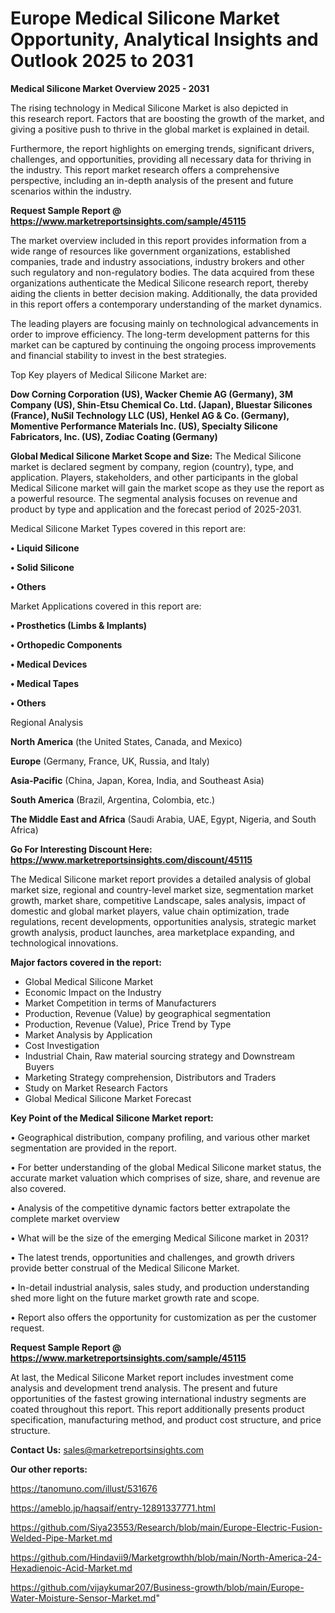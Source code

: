 # Europe Medical Silicone Market Opportunity, Analytical Insights and Outlook 2025 to 2031

<Strong> Medical Silicone Market Overview 2025 - 2031</strong>

The rising technology in Medical Silicone Market is also depicted in this research report. Factors that are boosting the growth of the market, and giving a positive push to thrive in the global market is explained in detail.

Furthermore, the report highlights on emerging trends, significant drivers, challenges, and opportunities, providing all necessary data for thriving in the industry. This report market research offers a comprehensive perspective, including an in-depth analysis of the present and future scenarios within the industry.

<strong>Request Sample Report @ <a href=https://www.marketreportsinsights.com/sample/45115>https://www.marketreportsinsights.com/sample/45115</a></strong>

The market overview included in this report provides information from a wide range of resources like government organizations, established companies, trade and industry associations, industry brokers and other such regulatory and non-regulatory bodies. The data acquired from these organizations authenticate the Medical Silicone research report, thereby aiding the clients in better decision making. Additionally, the data provided in this report offers a contemporary understanding of the market dynamics.

The leading players are focusing mainly on technological advancements in order to improve efficiency. The long-term development patterns for this market can be captured by continuing the ongoing process improvements and financial stability to invest in the best strategies.

Top Key players of Medical Silicone Market are:

<strong>Dow Corning Corporation (US), Wacker Chemie AG (Germany), 3M Company (US), Shin-Etsu Chemical Co. Ltd. (Japan), Bluestar Silicones (France), NuSil Technology LLC (US), Henkel AG & Co. (Germany), Momentive Performance Materials Inc. (US), Specialty Silicone Fabricators, Inc. (US), Zodiac Coating (Germany)</strong>

<strong><b>Global Medical Silicone Market Scope and Size:</b></strong>
The Medical Silicone market is declared segment by company, region (country), type, and application. Players, stakeholders, and other participants in the global Medical Silicone market will gain the market scope as they use the report as a powerful resource. The segmental analysis focuses on revenue and product by type and application and the forecast period of 2025-2031.

Medical Silicone Market Types covered in this report are:

<strong>•  Liquid Silicone

•  Solid Silicone

•  Others</strong>

Market Applications covered in this report are:

<strong>•  Prosthetics (Limbs & Implants)

•  Orthopedic Components

•  Medical Devices

•  Medical Tapes

•  Others</strong> 

Regional Analysis

<strong>North America</strong> (the United States, Canada, and Mexico)

<strong>Europe</strong> (Germany, France, UK, Russia, and Italy)

<strong>Asia-Pacific</strong> (China, Japan, Korea, India, and Southeast Asia)

<strong>South America</strong> (Brazil, Argentina, Colombia, etc.)

<strong>The Middle East and Africa</strong> (Saudi Arabia, UAE, Egypt, Nigeria, and South Africa)

<strong>Go For Interesting Discount Here: <a href=https://www.marketreportsinsights.com/discount/45115>https://www.marketreportsinsights.com/discount/45115</a></strong>

The Medical Silicone market report provides a detailed analysis of global market size, regional and country-level market size, segmentation market growth, market share, competitive Landscape, sales analysis, impact of domestic and global market players, value chain optimization, trade regulations, recent developments, opportunities analysis, strategic market growth analysis, product launches, area marketplace expanding, and technological innovations.

<strong><b>Major factors covered in the report:</b></strong>
<ul>
  <li>Global Medical Silicone Market </li>
  <li>Economic Impact on the Industry</li>
  <li>Market Competition in terms of Manufacturers</li>
  <li>Production, Revenue (Value) by geographical segmentation</li>
  <li>Production, Revenue (Value), Price Trend by Type</li>
  <li>Market Analysis by Application</li>
  <li>Cost Investigation</li>
  <li>Industrial Chain, Raw material sourcing strategy and Downstream Buyers</li>
  <li>Marketing Strategy comprehension, Distributors and Traders</li>
  <li>Study on Market Research Factors</li>
  <li>Global Medical Silicone Market Forecast</li>
</ul>

<strong><b>Key Point of the Medical Silicone Market report:</b></strong>

• Geographical distribution, company profiling, and various other market segmentation are provided in the report.

• For better understanding of the global Medical Silicone market status, the accurate market valuation which comprises of size, share, and revenue are also covered.

• Analysis of the competitive dynamic factors better extrapolate the complete market overview

• What will be the size of the emerging Medical Silicone market in 2031?

• The latest trends, opportunities and challenges, and growth drivers provide better construal of the Medical Silicone Market.

• In-detail industrial analysis, sales study, and production understanding shed more light on the future market growth rate and scope.

• Report also offers the opportunity for customization as per the customer request.

<strong>Request Sample Report @ <a href=https://www.marketreportsinsights.com/sample/45115>https://www.marketreportsinsights.com/sample/45115</a></strong>

At last, the Medical Silicone Market report includes investment come analysis and development trend analysis. The present and future opportunities of the fastest growing international industry segments are coated throughout this report. This report additionally presents product specification, manufacturing method, and product cost structure, and price structure.

<strong>Contact Us:</strong>
sales@marketreportsinsights.com

<strong>Our other reports:</strong>

<a href=https://tanomuno.com/illust/531676>https://tanomuno.com/illust/531676</a>

<a href=https://ameblo.jp/haqsaif/entry-12891337771.html>https://ameblo.jp/haqsaif/entry-12891337771.html</a>

<a href=https://github.com/Siya23553/Research/blob/main/Europe-Electric-Fusion-Welded-Pipe-Market.md>https://github.com/Siya23553/Research/blob/main/Europe-Electric-Fusion-Welded-Pipe-Market.md</a>

<a href=https://github.com/Hindavii9/Marketgrowthh/blob/main/North-America-24-Hexadienoic-Acid-Market.md>https://github.com/Hindavii9/Marketgrowthh/blob/main/North-America-24-Hexadienoic-Acid-Market.md</a>

<a href=https://github.com/vijaykumar207/Business-growth/blob/main/Europe-Water-Moisture-Sensor-Market.md>https://github.com/vijaykumar207/Business-growth/blob/main/Europe-Water-Moisture-Sensor-Market.md</a>"
